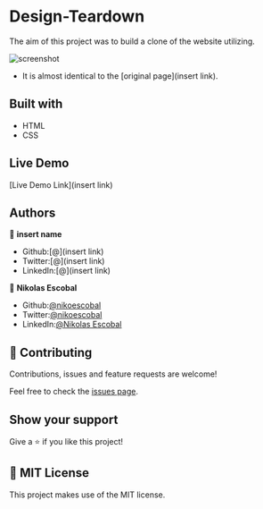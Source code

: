 # Design-Teardown

The aim of this project was to build a clone of the website utilizing.

![screenshot](images/screenshot.png)

- It is almost identical to the [original page](insert link).

## Built with

- HTML
- CSS

## Live Demo

[Live Demo Link](insert link)

## Authors

👤 **insert name**

- Github:[@](insert link)
- Twitter:[@](insert link)
- LinkedIn:[@](insert link)

👤 **Nikolas Escobal**

- Github:[@nikoescobal](https://github.com/nikoescobal/Youtubeclone-muhammed-niko/commits?author=nikoescobal)
- Twitter:[@nikoescobal](https://twitter.com/nikoescobal)
- LinkedIn:[@Nikolas Escobal](https://www.linkedin.com/in/nikolas-joseph-escobal/)

## 🤝 Contributing

Contributions, issues and feature requests are welcome!

Feel free to check the [issues page](issues/).

## Show your support

Give a ⭐️ if you like this project!

## 📝 MIT License

This project makes use of the MIT license.
